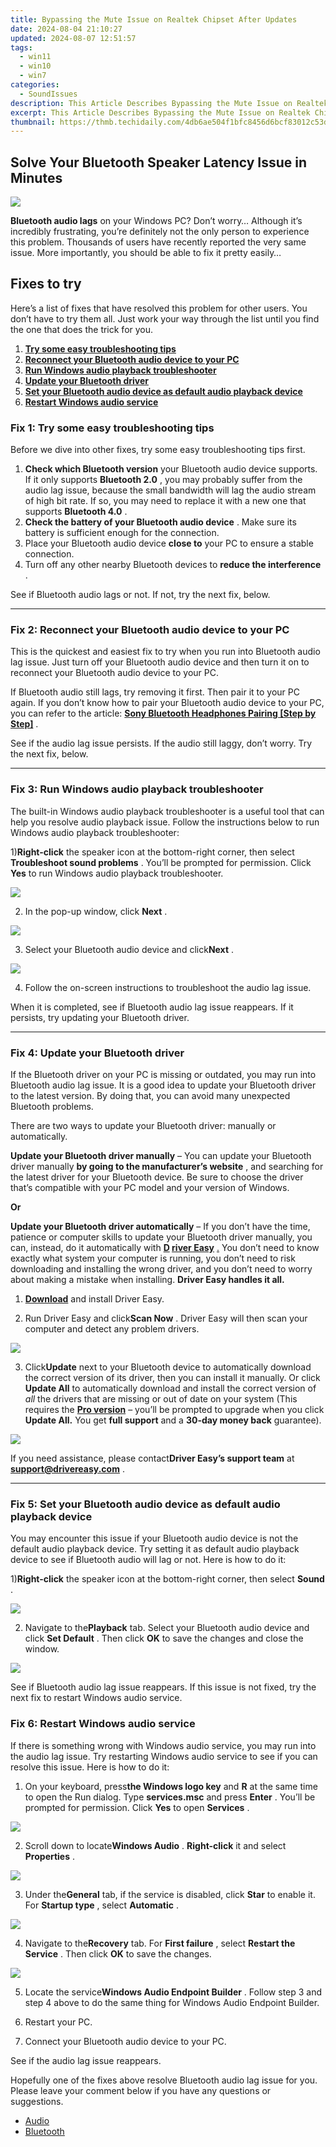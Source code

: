 ```yaml
---
title: Bypassing the Mute Issue on Realtek Chipset After Updates
date: 2024-08-04 21:10:27
updated: 2024-08-07 12:51:57
tags:
  - win11
  - win10
  - win7
categories:
  - SoundIssues
description: This Article Describes Bypassing the Mute Issue on Realtek Chipset After Updates
excerpt: This Article Describes Bypassing the Mute Issue on Realtek Chipset After Updates
thumbnail: https://thmb.techidaily.com/4db6ae504f1bfc8456d6bcf83012c53d92e6a263db347f2610a0b94cd8c98fbe.jpg
---
```


## Solve Your Bluetooth Speaker Latency Issue in Minutes

![](https://images.drivereasy.com/wp-content/uploads/2018/10/bluetooth-670069_640.png)

**Bluetooth audio lags** on your Windows PC? Don’t worry… Although it’s incredibly frustrating, you’re definitely not the only person to experience this problem. Thousands of users have recently reported the very same issue. More importantly, you should be able to fix it pretty easily…

## Fixes to try

 Here’s a list of fixes that have resolved this problem for other users. You don’t have to try them all. Just work your way through the list until you find the one that does the trick for you.

1. **[Try some easy troubleshooting tips](https://tools.techidaily.com/drivereasy/download/)**
2. **[Reconnect your Bluetooth audio device to your PC](https://tools.techidaily.com/drivereasy/download/)**
3. **[Run Windows audio playback troubleshooter](https://tools.techidaily.com/drivereasy/download/)**
4. **[Update your Bluetooth driver](https://tools.techidaily.com/drivereasy/download/)**
5. **[Set your Bluetooth audio device as default audio playback device](https://tools.techidaily.com/drivereasy/download/)**
6. **[Restart Windows audio service](https://tools.techidaily.com/drivereasy/download/)**

### Fix 1: Try some easy troubleshooting tips

 Before we dive into other fixes, try some easy troubleshooting tips first.

1. **Check which Bluetooth version** your Bluetooth audio device supports. If it only supports **Bluetooth 2.0** , you may probably suffer from the audio lag issue, because the small bandwidth will lag the audio stream of high bit rate. If so, you may need to replace it with a new one that supports **Bluetooth 4.0** .
2. **Check the battery of your Bluetooth audio device** . Make sure its battery is sufficient enough for the connection.
3. Place your Bluetooth audio device **close to** your PC to ensure a stable connection.
4. Turn off any other nearby Bluetooth devices to **reduce the interference** .

See if Bluetooth audio lags or not. If not, try the next fix, below.

---

### Fix 2: Reconnect your Bluetooth audio device to your PC

 This is the quickest and easiest fix to try when you run into Bluetooth audio lag issue. Just turn off your Bluetooth audio device and then turn it on to reconnect your Bluetooth audio device to your PC.

 If Bluetooth audio still lags, try removing it first. Then pair it to your PC again. If you don’t know how to pair your Bluetooth audio device to your PC, you can refer to the article: **[ Sony Bluetooth Headphones Pairing \[Step by Step\]](https://tools.techidaily.com/drivereasy/download/)**  .

 See if the audio lag issue persists. If the audio still laggy, don’t worry. Try the next fix, below.

---

### Fix 3: Run Windows audio playback troubleshooter

 The built-in Windows audio playback troubleshooter is a useful tool that can help you resolve audio playback issue. Follow the instructions below to run Windows audio playback troubleshooter:

 1)**Right-click** the speaker icon at the bottom-right corner, then select **Troubleshoot sound problems** . You’ll be prompted for permission. Click **Yes** to run Windows audio playback troubleshooter.

![](https://images.drivereasy.com/wp-content/uploads/2018/10/Snap187-5.png)

 2) In the pop-up window, click **Next** .

![](https://images.drivereasy.com/wp-content/uploads/2018/10/Snap185-5.png)

 3) Select your Bluetooth audio device and click**Next** .

![](https://images.drivereasy.com/wp-content/uploads/2018/10/Snap186-5.png)

4) Follow the on-screen instructions to troubleshoot the audio lag issue.

 When it is completed, see if Bluetooth audio lag issue reappears. If it persists, try updating your Bluetooth driver.

---

### Fix 4: Update your Bluetooth driver

 If the Bluetooth driver on your PC is missing or outdated, you may run into Bluetooth audio lag issue. It is a good idea to update your Bluetooth driver to the latest version. By doing that, you can avoid many unexpected Bluetooth problems.

 There are two ways to update your Bluetooth driver: manually or automatically.

**Update your Bluetooth driver manually** – You can update your Bluetooth driver manually **by going to the manufacturer’s website** , and searching for the latest driver for your Bluetooth device. Be sure to choose the driver that’s compatible with your PC model and your version of Windows.

**Or**

**Update your Bluetooth driver automatically** – If you don’t have the time, patience or computer skills to update your Bluetooth driver manually, you can, instead, do it automatically with **[D](https://tools.techidaily.com/drivereasy/download/) [river Easy](https://tools.techidaily.com/drivereasy/download/)** [.](https://tools.techidaily.com/drivereasy/download/) You don’t need to know exactly what system your computer is running, you don’t need to risk downloading and installing the wrong driver, and you don’t need to worry about making a mistake when installing. **Driver Easy handles it all.**

 1) **[Download](https://tools.techidaily.com/drivereasy/download/)**  and install Driver Easy.

 2) Run Driver Easy and click**Scan Now** . Driver Easy will then scan your computer and detect any problem drivers.

![](https://images.drivereasy.com/wp-content/uploads/2018/10/Snap14.png)

 3) Click**Update** next to your Bluetooth device to automatically download the correct version of its driver, then you can install it manually. Or click **Update All** to automatically download and install the correct version of _all_ the drivers that are missing or out of date on your system (This requires the **[Pro version](https://tools.techidaily.com/drivereasy/download/)**  – you’ll be prompted to upgrade when you click **Update All.**  You get **full support** and a **30-day money back** guarantee).

![](https://images.drivereasy.com/wp-content/uploads/2018/10/Snap15.png)

 If you need assistance, please contact**Driver Easy’s support team** at **[support@drivereasy.com](https://tools.techidaily.com/drivereasy/download/)**  .

---

### Fix 5: Set your Bluetooth audio device as default audio playback device

 You may encounter this issue if your Bluetooth audio device is not the default audio playback device. Try setting it as default audio playback device to see if Bluetooth audio will lag or not. Here is how to do it:

 1)**Right-click** the speaker icon at the bottom-right corner, then select **Sound** .

![](https://images.drivereasy.com/wp-content/uploads/2018/10/Snap188-5.png)

 2) Navigate to the**Playback** tab. Select your Bluetooth audio device and click **Set Default** . Then click **OK** to save the changes and close the window.

![](https://images.drivereasy.com/wp-content/uploads/2018/10/Snap189-5.png)

 See if Bluetooth audio lag issue reappears. If this issue is not fixed, try the next fix to restart Windows audio service.

### Fix 6: Restart Windows audio service

 If there is something wrong with Windows audio service, you may run into the audio lag issue. Try restarting Windows audio service to see if you can resolve this issue. Here is how to do it:

 1) On your keyboard, press**the Windows logo key** and **R** at the same time to open the Run dialog. Type **services.msc** and press **Enter** . You’ll be prompted for permission. Click **Yes** to open **Services** .

![](https://images.drivereasy.com/wp-content/uploads/2018/10/Snap190-5.png)

 2) Scroll down to locate**Windows Audio** . **Right-click** it and select **Properties** .

![](https://images.drivereasy.com/wp-content/uploads/2018/10/Snap193-5.png)

 3) Under the**General** tab, if the service is disabled, click **Star** to enable it. For **Startup type** , select **Automatic** .

![](https://images.drivereasy.com/wp-content/uploads/2018/10/Snap194-5.png)

 4) Navigate to the**Recovery** tab. For **First failure** , select **Restart the Service** . Then click **OK** to save the changes.

![](https://images.drivereasy.com/wp-content/uploads/2018/10/Snap195-5.png)

 5) Locate the service**Windows Audio Endpoint Builder** . Follow step 3 and step 4 above to do the same thing for Windows Audio Endpoint Builder.

 6) Restart your PC.

 7) Connect your Bluetooth audio device to your PC.

See if the audio lag issue reappears.

 Hopefully one of the fixes above resolve Bluetooth audio lag issue for you. Please leave your comment below if you have any questions or suggestions.

* [Audio](https://tools.techidaily.com/drivereasy/download/)
* [Bluetooth](https://tools.techidaily.com/drivereasy/download/)

<ins class="adsbygoogle"
     style="display:block"
     data-ad-format="autorelaxed"
     data-ad-client="ca-pub-7571918770474297"
     data-ad-slot="1223367746"></ins>



<ins class="adsbygoogle"
     style="display:block"
     data-ad-client="ca-pub-7571918770474297"
     data-ad-slot="8358498916"
     data-ad-format="auto"
     data-full-width-responsive="true"></ins>
